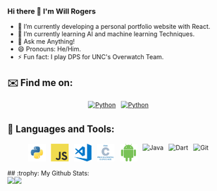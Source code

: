 ### Hi there 👋 I'm Will Rogers


- 🔭 I’m currently developing a personal portfolio website with React.
- 🌱 I’m currently learning AI and machine learning Techniques.
- 💬 Ask me Anything!
- 😄 Pronouns: He/Him.
- ⚡ Fun fact: I play DPS for UNC's Overwatch Team.

## ✉️ Find me on:


<p align="center">
 <a href="https://www.linkedin.com/in/wsrogers98/" target="_blank" rel="noopener noreferrer"> <img src="https://cdn.jsdelivr.net/npm/simple-icons@v3/icons/linkedin.svg" alt="Python" height="40" style="vertical-align:top; margin:4px"></a>
 <a href="mailto:wsrogers@live.unc.edu"> <img src="https://cdn.jsdelivr.net/npm/simple-icons@v3/icons/gmail.svg" alt="Python" height="40" style="vertical-align:top; margin:4px"></a>
</p>

## 🧰 Languages and Tools:
<p align="center">
<img src="https://raw.githubusercontent.com/github/explore/80688e429a7d4ef2fca1e82350fe8e3517d3494d/topics/python/python.png" alt="Python" height="40" style="vertical-align:top; margin:4px">
<img src="https://raw.githubusercontent.com/github/explore/80688e429a7d4ef2fca1e82350fe8e3517d3494d/topics/javascript/javascript.png" alt="Javascript" height="40" style="vertical-align:top; margin:4px">
<img src="https://raw.githubusercontent.com/github/explore/80688e429a7d4ef2fca1e82350fe8e3517d3494d/topics/visual-studio-code/visual-studio-code.png" alt="VS Code" height="40" style="vertical-align:top; margin:4px">
<img src="https://raw.githubusercontent.com/github/explore/80688e429a7d4ef2fca1e82350fe8e3517d3494d/topics/c/c.png" alt="C" height="40" style="vertical-align:top; margin:4px">
<img src="https://raw.githubusercontent.com/github/explore/80688e429a7d4ef2fca1e82350fe8e3517d3494d/topics/android/android.png" alt="Android" height="40" style="vertical-align:top; margin:4px">
<img src="https://upload.wikimedia.org/wikipedia/en/3/30/Java_programming_language_logo.svg" alt="Java" height="40" style="vertical-align:top; margin:4px">
<img src="https://dart.dev/assets/shared/dart-logo-for-shares.png?2" alt="Dart" height="40" style="vertical-align:top; margin:4px">
<img src="https://camo.githubusercontent.com/ce9c7a173f38722e129d5ae832a11c928ff72683fae74cbcb9fff41fd9957e63/68747470733a2f2f75706c6f61642e77696b696d656469612e6f72672f77696b6970656469612f636f6d6d6f6e732f7468756d622f332f33662f4769745f69636f6e2e7376672f3130323470782d4769745f69636f6e2e7376672e706e67" alt="Git" height="40" style="vertical-align:top; margin:4px">
</p>
## :trophy: My Github Stats:
<!--
[![Top Langs](https://github-readme-stats.vercel.app/api/top-langs/?username=WSRogers98&layout=compact&langs_count=10)](https://github.com/WSRogers98/github-readme-stats)    
![Will's github stats](https://github-readme-stats.vercel.app/api?username=WSRogers98&show_icons=true)
-->
<div>
<a href="https://github-readme-stats.vercel.app/api?username=WSRogers98&show_icons=true">
  <img  align="left" src="https://github-readme-stats.vercel.app/api?username=WSRogers98&show_icons=true" />
</a>
<a href="https://github-readme-stats.vercel.app/api/top-langs/?username=WSRogers98&layout=compact&langs_count=10)">
  <img align="left" src="https://github-readme-stats.vercel.app/api/top-langs/?username=WSRogers98&layout=compact&langs_count=10)" />
</a>
</div>

